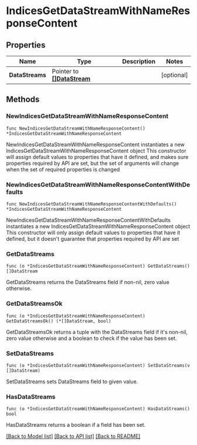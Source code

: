 # IndicesGetDataStreamWithNameResponseContent

## Properties

Name | Type | Description | Notes
------------ | ------------- | ------------- | -------------
**DataStreams** | Pointer to [**[]DataStream**](DataStream.md) |  | [optional] 

## Methods

### NewIndicesGetDataStreamWithNameResponseContent

`func NewIndicesGetDataStreamWithNameResponseContent() *IndicesGetDataStreamWithNameResponseContent`

NewIndicesGetDataStreamWithNameResponseContent instantiates a new IndicesGetDataStreamWithNameResponseContent object
This constructor will assign default values to properties that have it defined,
and makes sure properties required by API are set, but the set of arguments
will change when the set of required properties is changed

### NewIndicesGetDataStreamWithNameResponseContentWithDefaults

`func NewIndicesGetDataStreamWithNameResponseContentWithDefaults() *IndicesGetDataStreamWithNameResponseContent`

NewIndicesGetDataStreamWithNameResponseContentWithDefaults instantiates a new IndicesGetDataStreamWithNameResponseContent object
This constructor will only assign default values to properties that have it defined,
but it doesn't guarantee that properties required by API are set

### GetDataStreams

`func (o *IndicesGetDataStreamWithNameResponseContent) GetDataStreams() []DataStream`

GetDataStreams returns the DataStreams field if non-nil, zero value otherwise.

### GetDataStreamsOk

`func (o *IndicesGetDataStreamWithNameResponseContent) GetDataStreamsOk() (*[]DataStream, bool)`

GetDataStreamsOk returns a tuple with the DataStreams field if it's non-nil, zero value otherwise
and a boolean to check if the value has been set.

### SetDataStreams

`func (o *IndicesGetDataStreamWithNameResponseContent) SetDataStreams(v []DataStream)`

SetDataStreams sets DataStreams field to given value.

### HasDataStreams

`func (o *IndicesGetDataStreamWithNameResponseContent) HasDataStreams() bool`

HasDataStreams returns a boolean if a field has been set.


[[Back to Model list]](../README.md#documentation-for-models) [[Back to API list]](../README.md#documentation-for-api-endpoints) [[Back to README]](../README.md)


